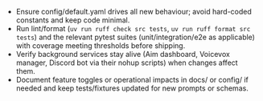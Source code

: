 - Ensure config/default.yaml drives all new behaviour; avoid hard-coded constants and keep code minimal.
- Run lint/format (`uv run ruff check src tests`, `uv run ruff format src tests`) and the relevant pytest suites (unit/integration/e2e as applicable) with coverage meeting thresholds before shipping.
- Verify background services stay alive (Aim dashboard, Voicevox manager, Discord bot via their nohup scripts) when changes affect them.
- Document feature toggles or operational impacts in docs/ or config/ if needed and keep tests/fixtures updated for new prompts or schemas.
